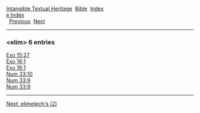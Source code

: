 [Intangible Textual Heritage](../../index)  [Bible](../index) 
[Index](index)   
[e Index](_e_)  
  [Previous](c03591)  [Next](c03593) 

------------------------------------------------------------------------

### &lt;elim&gt; 6 entries

[Exo 15:27](../kjv/exo015.htm#027)  
[Exo 16:1](../kjv/exo016.htm#001)  
[Exo 16:1](../kjv/exo016.htm#001)  
[Num 33:10](../kjv/num033.htm#010)  
[Num 33:9](../kjv/num033.htm#009)  
[Num 33:9](../kjv/num033.htm#009)  

------------------------------------------------------------------------

[Next: elimelech's (2)](c03593)
